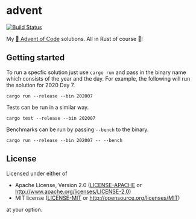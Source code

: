 # advent

[![Build Status](https://img.shields.io/github/workflow/status/rossmacarthur/advent/build/master)](https://github.com/rossmacarthur/advent/actions?query=workflow%3Abuild)

My [🎄 Advent of Code](https://adventofcode.com) solutions. All in Rust of
course 🦀!

## Getting started

To run a specfic solution just use `cargo run` and pass in the binary name which
consists of the year and the day. For example, the following will run the
solution for 2020 Day 7.

```
cargo run --release --bin 202007
```

Tests can be run in a similar way.

```
cargo test --release --bin 202007
```

Benchmarks can be run by passing `--bench` to the binary.

```
cargo run --release --bin 202007 -- --bench
```

## License

Licensed under either of

- Apache License, Version 2.0 ([LICENSE-APACHE](LICENSE-APACHE) or
  http://www.apache.org/licenses/LICENSE-2.0)
- MIT license ([LICENSE-MIT](LICENSE-MIT) or http://opensource.org/licenses/MIT)

at your option.
